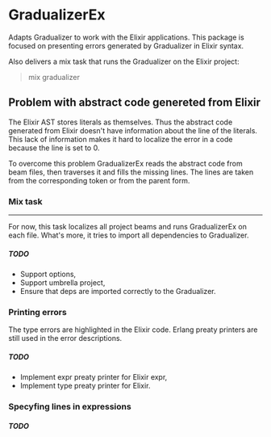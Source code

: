 # GradualizerEx

Adapts Gradualizer to work with the Elixir applications. This package is focused on presenting errors generated by Gradualizer in Elixir syntax.

Also delivers a mix task that runs the Gradualizer on the Elixir project:
> mix gradualizer

## Problem with abstract code genereted from Elixir

The Elixir AST stores literals as themselves. Thus the abstract code generated from Elixir doesn't have information about the line of the literals. This lack of information makes it hard to localize the error in a code because the line is set to 0.

To overcome this problem GradualizerEx reads the abstract code from beam files, then traverses it and fills the missing lines. The lines are taken from the corresponding token or from the parent form.

### Mix task
---
For now, this task localizes all project beams and runs GradualizerEx on each file. What's more, it tries to import all dependencies to Gradualizer.

##### TODO
- Support options,
- Support umbrella project,
- Ensure that deps are imported correctly to the Gradualizer.

### Printing errors
The type errors are highlighted in the Elixir code. Erlang preaty printers are still used in the error descriptions.


##### TODO
- Implement expr preaty printer for Elixir expr,
- Implement type preaty printer for Elixir.

### Specyfing lines in expressions


##### TODO
